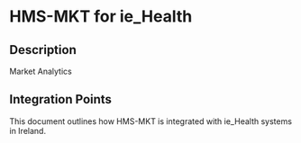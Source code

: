 # HMS-MKT for ie_Health

## Description

Market Analytics

## Integration Points

This document outlines how HMS-MKT is integrated with ie_Health systems in Ireland.
